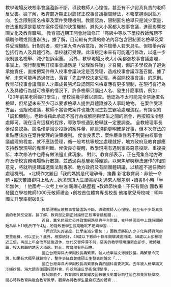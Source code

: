 教學現場反映校事會議濫訴不斷，導致教師人心惶惶，甚至有不少認真負責的老師反受害。據了解，教育部近期正討論修正校事會議相關辦法，本報掌握兩討論方向，包含限制匿名檢舉及案件受理機制。教團認為，限制匿名檢舉只是減少案量，修法重點還是要放在案件受理的決策機制，避免大小案都入校事會議，進而影響校園文化及教育職場。
教育部近期正開會討論修正「高級中等以下學校教師解聘不續聘停聘或資遣辦法」，據了解，目前較有共識的修法內容包含限制匿名檢舉及案件受理機制。針對前者，現行第九條內容意指，案件檢舉人若未具名、但檢舉內容包括行為人及具體行為，學校就可受理。此項規定未來有可能進行修改，以進一步限制匿名檢舉、減少投訴案量。
另外，教學現場反映大小案都進校事會議處理，事實上，現行制度明訂校事會議應是「受理案件後」才召開，但許多學校為了避免承擔責任，直接把案件帶入校事會議決定是否受理，造成校事會議浮濫召開。據了解，未來可能再透過修法，落實「先由學校決定受理，再召開校事會議」的原則。
教育部校事會議調查人才庫成員張旭政認同匿名檢舉應有更多限制，在現行有行為人及具體行為就可檢舉的情況下，許多檢舉只講出人名、發生什麼事情，例如：「20年前某老師毆打學生」，學校端幾乎難以調查。他認為不太可能完全禁絕匿名檢舉，但希望未來至少可以要求檢舉人提供具體證據及人事時地物。
在案件受理方面，張旭政建議，教師不當管教案件也能仿照生對生霸凌處理流程，有類似的「調和機制」，老師得藉此承認不當行為或解開與學生之間的誤會，再按照法令懲處即可，現在沒有這樣的程序，導致學校遇到檢舉就一定要調查。
全教總理事長侯俊良認為，匿名僅是減少投訴的案件量，能讓規範更明確是好事，但本次修法的重點應該放在案件受理的決策機制。
侯俊良表示，案件嚴重性若不到要由校事會議處理的程度，就不應該受理，循一般考核等規定處理就好，地方政府及教育部應支持教學現場的專業判斷。侯俊良亦提醒，教學現場有遇到家長惡意投訴、重複投訴，本次修法中也應有做法遏止此現象。
對此，教育部表示，正在蒐集各地方政府及學校實務現場執行數據，並透過與基層老師座談，以聚焦解聘辦法運作的相關意見，將就所提建議邀集法制專家、地方政府及有關團體研議，以精進不適任教師處理機制。
 ▪北模作文題目「我的媽媽是代理孕母」挨轟 新北教育局：非統一命題
 ▪每天苦讀卻只上私大…她求問頂大生讀書祕訣 過來人曝差別
 ▪讀書8小時「半年無休」！他國考一次考上中油 親曝心路歷程
 ▪教師節快樂！不只有假放 國教署發國立學校教師1000元敬師禮金
 ▪創校首位體育專長校長 他接掌兒母校喊：明年國立升學率衝破8成
 

                    教學現場反映校事會議濫訴不斷，導致教師人心惶惶，甚至有不少認真負責的老師反受害。據了解，教育部近期正討論修正校事會議相關...                  
                    近日，萬名民眾於公共政策網路參與平台附議，支持將國高中上課時間縮短為早上10點到下午4點，盼能改善學生長期睡眠不足與學習...                  
                    「師資流失的速度，比學生減少更快！」國教恐將陷入少子化與師資荒的雙重危機，何以至此？此外，根據統計，40歲以下教師十餘年間驟減逾四成，50歲以上卻暴增近三倍，再加上年金改革延後退休，世代交替停滯不前，惡劣的教學環境讓新血卻步、教師離職，投入教職的誘因大消退。對此，教育部有所回應。                  
                    國立台灣海洋大學副校長冉繁華，被人檢舉論文涉嫌抄襲。冉繁華今天說，如果有大概早就斃命了，整件事緣自鄭姓碩士生發表的論文「...                  
                    國立台灣海洋大學副校長冉繁華負責的國科會委託案，去年被人檢舉論文涉嫌抄襲。海大調查後回報國科會，冉並無違反學術倫理情事，...                  
                    教師節前夕，教育部長鄭英耀及國教署長彭富源前往國立和美實驗學校，關心特殊教育與融合教育教學，觀摩為特教學生量身打造的體育...                  